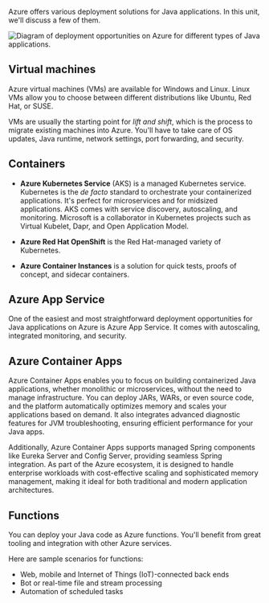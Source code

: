 Azure offers various deployment solutions for Java applications. In this unit, we'll discuss a few of them.

![Diagram of deployment opportunities on Azure for different types of Java applications.](../media/5-java-on-azure-info-graphic.jpg)

## Virtual machines  

Azure virtual machines (VMs) are available for Windows and Linux. Linux VMs allow you to choose between different distributions like Ubuntu, Red Hat, or SUSE.

VMs are usually the starting point for *lift and shift*, which is the process to migrate existing machines into Azure. You'll have to take care of OS updates, Java runtime, network settings, port forwarding, and security.

## Containers

- **Azure Kubernetes Service** (AKS) is a managed Kubernetes service. Kubernetes is the *de facto* standard to orchestrate your containerized applications. It's perfect for microservices and for midsized applications. AKS comes with service discovery, autoscaling, and monitoring. Microsoft is a collaborator in Kubernetes projects such as Virtual Kubelet, Dapr, and Open Application Model.

- **Azure Red Hat OpenShift** is the Red Hat-managed variety of Kubernetes.

- **Azure Container Instances** is a solution for quick tests, proofs of concept, and sidecar containers.

## Azure App Service

One of the easiest and most straightforward deployment opportunities for Java applications on Azure is Azure App Service. It comes with autoscaling, integrated monitoring, and security.

## Azure Container Apps

Azure Container Apps enables you to focus on building containerized Java applications, whether monolithic or microservices, without the need to manage infrastructure. You can deploy JARs, WARs, or even source code, and the platform automatically optimizes memory and scales your applications based on demand. It also integrates advanced diagnostic features for JVM troubleshooting, ensuring efficient performance for your Java apps.

Additionally, Azure Container Apps supports managed Spring components like Eureka Server and Config Server, providing seamless Spring integration. As part of the Azure ecosystem, it is designed to handle enterprise workloads with cost-effective scaling and sophisticated memory management, making it ideal for both traditional and modern application architectures.

## Functions

You can deploy your Java code as Azure functions. You'll benefit from great tooling and integration with other Azure services.

Here are sample scenarios for functions:

- Web, mobile and Internet of Things (IoT)-connected back ends
- Bot or real-time file and stream processing
- Automation of scheduled tasks
